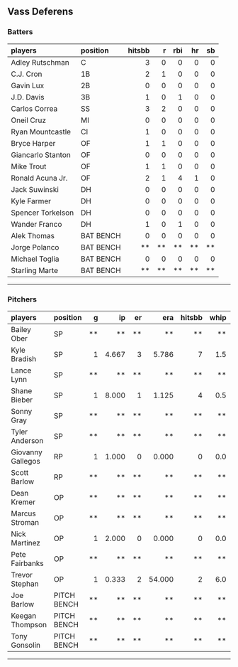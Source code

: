 ## Vass Deferens

### Batters

 
|players           |position  | hitsbb|  r| rbi| hr| sb| 
|:-----------------|:---------|------:|--:|---:|--:|--:| 
|Adley Rutschman   |C         |      3|  0|   0|  0|  0| 
|C.J. Cron         |1B        |      2|  1|   0|  0|  0| 
|Gavin Lux         |2B        |      0|  0|   0|  0|  0| 
|J.D. Davis        |3B        |      1|  0|   1|  0|  0| 
|Carlos Correa     |SS        |      3|  2|   0|  0|  0| 
|Oneil Cruz        |MI        |      0|  0|   0|  0|  0| 
|Ryan Mountcastle  |CI        |      1|  0|   0|  0|  0| 
|Bryce Harper      |OF        |      1|  1|   0|  0|  0| 
|Giancarlo Stanton |OF        |      0|  0|   0|  0|  0| 
|Mike Trout        |OF        |      1|  1|   0|  0|  0| 
|Ronald Acuna Jr.  |OF        |      2|  1|   4|  1|  0| 
|Jack Suwinski     |DH        |      0|  0|   0|  0|  0| 
|Kyle Farmer       |DH        |      0|  0|   0|  0|  0| 
|Spencer Torkelson |DH        |      0|  0|   0|  0|  0| 
|Wander Franco     |DH        |      1|  0|   1|  0|  0| 
|Alek Thomas       |BAT BENCH |      0|  0|   0|  0|  0| 
|Jorge Polanco     |BAT BENCH |     **| **|  **| **| **| 
|Michael Toglia    |BAT BENCH |      0|  0|   0|  0|  0| 
|Starling Marte    |BAT BENCH |     **| **|  **| **| **| 


* * *

### Pitchers

 
|players           |position    |  g|    ip| er|    era| hitsbb| whip| so|  w| sv| 
|:-----------------|:-----------|--:|-----:|--:|------:|------:|----:|--:|--:|--:| 
|Bailey Ober       |SP          | **|    **| **|     **|     **|   **| **| **| **| 
|Kyle Bradish      |SP          |  1| 4.667|  3|  5.786|      7|  1.5|  3|  0|  0| 
|Lance Lynn        |SP          | **|    **| **|     **|     **|   **| **| **| **| 
|Shane Bieber      |SP          |  1| 8.000|  1|  1.125|      4|  0.5|  6|  1|  0| 
|Sonny Gray        |SP          | **|    **| **|     **|     **|   **| **| **| **| 
|Tyler Anderson    |SP          | **|    **| **|     **|     **|   **| **| **| **| 
|Giovanny Gallegos |RP          |  1| 1.000|  0|  0.000|      0|  0.0|  2|  0|  0| 
|Scott Barlow      |RP          | **|    **| **|     **|     **|   **| **| **| **| 
|Dean Kremer       |OP          | **|    **| **|     **|     **|   **| **| **| **| 
|Marcus Stroman    |OP          | **|    **| **|     **|     **|   **| **| **| **| 
|Nick Martinez     |OP          |  1| 2.000|  0|  0.000|      0|  0.0|  2|  0|  0| 
|Pete Fairbanks    |OP          | **|    **| **|     **|     **|   **| **| **| **| 
|Trevor Stephan    |OP          |  1| 0.333|  2| 54.000|      2|  6.0|  0|  0|  0| 
|Joe Barlow        |PITCH BENCH | **|    **| **|     **|     **|   **| **| **| **| 
|Keegan Thompson   |PITCH BENCH | **|    **| **|     **|     **|   **| **| **| **| 
|Tony Gonsolin     |PITCH BENCH | **|    **| **|     **|     **|   **| **| **| **| 


* * *


